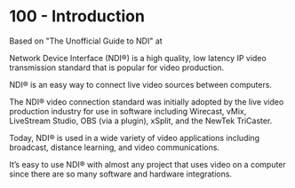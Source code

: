# 100 - Introduction

Based on "The Unofficial Guide to NDI" at 

Network Device Interface (NDI®) is a high quality, low latency IP video transmission standard that is popular for video production.

NDI® is an easy way to connect live video sources between computers.

The NDI® video connection standard was initially adopted by the live video production industry for use in software including Wirecast, vMix, LiveStream Studio, OBS (via a plugin), xSplit, and the NewTek
TriCaster. 

Today, NDI® is used in a wide variety of video applications including broadcast, distance learning, and video communications. 

It’s easy to use NDI® with almost any project that uses video on a computer since there are so many software and hardware integrations.
